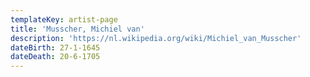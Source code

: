 ```yaml
---
templateKey: artist-page
title: 'Musscher, Michiel van'
description: 'https://nl.wikipedia.org/wiki/Michiel_van_Musscher'
dateBirth: 27-1-1645
dateDeath: 20-6-1705
---
```


